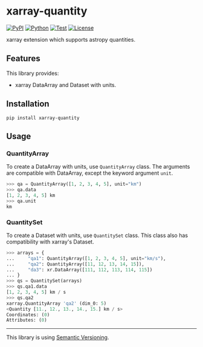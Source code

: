 # xarray-quantity

[![PyPI](https://img.shields.io/pypi/v/PACKAGENAME.svg?label=PyPI&style=flat-square)](https://pypi.org/pypi/xarray-quantity/)
[![Python](https://img.shields.io/pypi/pyversions/PACKAGENAME.svg?label=Python&color=yellow&style=flat-square)](https://pypi.org/pypi/xarray-quantity/)
[![Test](https://img.shields.io/github/workflow/status/USERNAME/PACKAGENAME/Test?logo=github&label=Test&style=flat-square)](https://github.com/KaoruNishikawa/xarray-quantity/actions)
[![License](https://img.shields.io/badge/license-MIT-blue.svg?label=License&style=flat-square)](LICENSE)

xarray extension which supports astropy quantities.

## Features

This library provides:

- xarray DataArray and Dataset with units.

## Installation

```shell
pip install xarray-quantity
```

## Usage

### QuantityArray

To create a DataArray with units, use `QuantityArray` class. The arguments are compatible with DataArray, except the keyword argument `unit`.

```python
>>> qa = QuantityArray([1, 2, 3, 4, 5], unit="km")
>>> qa.data
[1, 2, 3, 4, 5] km
>>> qa.unit
km
```

### QuantitySet

To create a Dataset with units, use `QuantitySet` class. This class also has compatibility with xarray's Dataset.

```python
>>> arrays = {
...     "qa1": QuantityArray([1, 2, 3, 4, 5], unit="km/s"),
...     "qa2": QuantityArray([11, 12, 13, 14, 15]),
...     "da3": xr.DataArray([111, 112, 113, 114, 115])
... }
>>> qs = QuantitySet(arrays)
>>> qs.qa1.data
[1, 2, 3, 4, 5] km / s
>>> qs.qa2
xarray.QuantityArray 'qa2' (dim_0: 5)
<Quantity [11., 12., 13., 14., 15.] km / s>
Coordinates: (0)
Attributes: (0)
```

---

This library is using [Semantic Versioning](https://semver.org).
